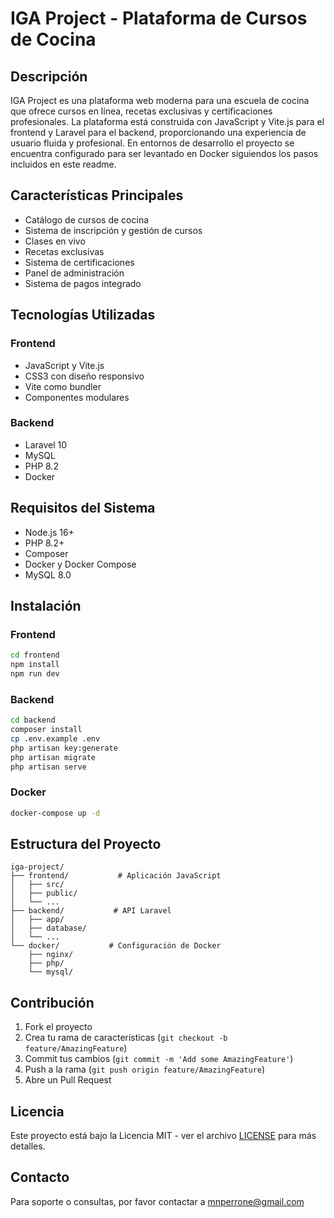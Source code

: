 # IGA Project - Plataforma de Cursos de Cocina

## Descripción
IGA Project es una plataforma web moderna para una escuela de cocina que ofrece cursos en línea, recetas exclusivas y certificaciones profesionales. La plataforma está construida con JavaScript y Vite.js para el frontend y Laravel para el backend, proporcionando una experiencia de usuario fluida y profesional.
En entornos de desarrollo el proyecto se encuentra configurado para ser levantado en Docker siguiendos los pasos incluidos en este readme.

## Características Principales
- Catálogo de cursos de cocina
- Sistema de inscripción y gestión de cursos
- Clases en vivo
- Recetas exclusivas
- Sistema de certificaciones
- Panel de administración
- Sistema de pagos integrado

## Tecnologías Utilizadas
### Frontend
- JavaScript y Vite.js
- CSS3 con diseño responsivo
- Vite como bundler
- Componentes modulares

### Backend
- Laravel 10
- MySQL
- PHP 8.2
- Docker

## Requisitos del Sistema
- Node.js 16+
- PHP 8.2+
- Composer
- Docker y Docker Compose
- MySQL 8.0

## Instalación

### Frontend
```bash
cd frontend
npm install
npm run dev
```

### Backend
```bash
cd backend
composer install
cp .env.example .env
php artisan key:generate
php artisan migrate
php artisan serve
```

### Docker
```bash
docker-compose up -d
```

## Estructura del Proyecto
```
iga-project/
├── frontend/           # Aplicación JavaScript
│   ├── src/
│   ├── public/
│   └── ...
├── backend/           # API Laravel
│   ├── app/
│   ├── database/
│   └── ...
└── docker/           # Configuración de Docker
    ├── nginx/
    ├── php/
    └── mysql/
```

## Contribución
1. Fork el proyecto
2. Crea tu rama de características (`git checkout -b feature/AmazingFeature`)
3. Commit tus cambios (`git commit -m 'Add some AmazingFeature'`)
4. Push a la rama (`git push origin feature/AmazingFeature`)
5. Abre un Pull Request

## Licencia
Este proyecto está bajo la Licencia MIT - ver el archivo [LICENSE](LICENSE) para más detalles.

## Contacto
Para soporte o consultas, por favor contactar a mnperrone@gmail.com 
